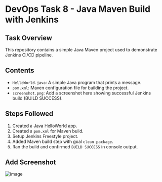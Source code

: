 # DevOps Task 8 - Java Maven Build with Jenkins

## Task Overview
This repository contains a simple Java Maven project used to demonstrate Jenkins CI/CD pipeline.

## Contents
- `HelloWorld.java`: A simple Java program that prints a message.
- `pom.xml`: Maven configuration file for building the project.
- `screenshot.png`: Add a screenshot here showing successful Jenkins build (BUILD SUCCESS).

## Steps Followed
1. Created a Java HelloWorld app.
2. Created a `pom.xml` for Maven build.
3. Setup Jenkins Freestyle project.
4. Added Maven build step with goal `clean package`.
5. Ran the build and confirmed `BUILD SUCCESS` in console output.

## Add Screenshot
![image](https://github.com/user-attachments/assets/df07fc4a-25a6-4a61-a8e2-0a63b4c138b0)

